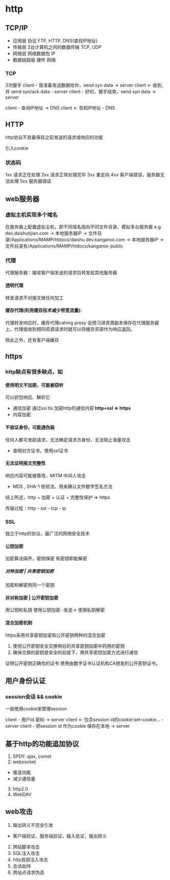 # http

## TCP/IP

- 应用层
协议
FTP, HTTP, DNS(查找IP地址)
- 传输层
2台计算机之间的数据传输
TCP, UDP
- 网络层
网络数据包 IP
- 数据链路层
硬件 网络

### TCP
3次握手
client - 我准备发送数据给你，send syn data -> server
client <- 收到, 并 send syn/ack data - server
client - 好的，握手结束，send syn data -> server

client - 查询IP地址 -> DNS
client <- 告知IP地址 - DNS

## HTTP
http协议不具备保存之前发送的请求或响应的功能

引入cookie

### 状态码
1xx 请求正在处理
2xx 请求正常处理完毕
3xx 重定向 
4xx 客户端错误，服务器无法处理 
5xx 服务器错误

## web服务器

### 虚拟主机实现多个域名
在服务器上配置虚拟主机，即不同域名指向不同文件目录，模拟多台服务器
e.g.
dev.daishutijian.com -> 本地服务器IP -> 文件目录/Applications/MAMP/htdocs/daishu
dev.kangaroo.com -> 本地服务器IP -> 文件目录有/Applications/MAMP/htdocs/kangaroo-public

### 代理
代理服务器：接收客户端发送的请求后转发给其他服务器
#### 透明代理
转发请求不对报文做任何加工
#### 缓存代理(利用缓存技术减少带宽流量):
代理转发响应时，缓存代理cahing proxy 会预习讲资源副本保存在代理服务器上。代理接收到相同资源请求时就可以将缓存资源作为响应返回。

除此之外，还有客户端缓存

## https
### http缺点有很多缺点，如
#### 使用明文不加密，可能被窃听
可以抓包响应、解析它
- 通信加密
通过ssl tls 加密http的通信内容 **http+ssl => https**
- 内容加密

#### 不验证身份，可能遇伪装
任何人都可发起请求，无法确定请求方身份，无法阻止海量攻击
- 查明对方证书，使用ssl证书

#### 无法证明报文完整性
响应内容可能被篡改，MITM 中间人攻击
- MD5 , SHA-1 校验法，用来确认文件数字签名方法

综上所述，http + 加密 + 认证 + 完整性保护 => https

传输过程：http - ssl - tcp - ip

### SSL
独立于http的协议，最广泛的网络安全技术

#### 公钥加密
加密算法隔开，密钥保密
有密钥即能解密

##### 对称加密 | 共享密钥加密
加密和解密用同一个密钥
#### 非对称加密 | 公开密钥加密
用公钥和私钥
使用公钥加密 -发送-> 使用私钥解密

#### 混合加密机制
https采用共享密钥加密和公开密钥两种的混合加密
1. 使用公开密钥安全交换稍后的共享密钥加密中药用的密钥
2. 确保交换的密钥是安全的前提下，用共享密钥加密方式进行通信

证明公开密钥正确性的证书
使用由数字证书认证机构CA颁发的公开密钥证书。


## 用户身份认证

### session会话 && cookie
一般使用cookie来管理session

client - 用户Id 密码 -> server
client <- 包含session id的cookie:set-cookie... - server
client - 把session id 作为cookie 保存在本地 -> server

## 基于http的功能追加协议
1. SPDY: ajax, comet
2. websocket 
- 推送功能
- 减少通信量
3. http2.0
4. WebDAV

## web攻击
1. 输出转义不完全引发
- 客户端验证、服务端验证，输入验证，输出转义
2. 跨站脚本攻击
3. SQL注入攻击
4. http首部注入攻击
5. 会话劫持
6. 跨站点请求伪造